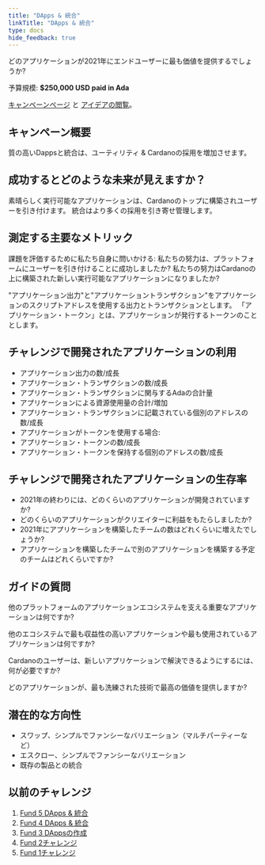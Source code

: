 ```yaml
---
title: "DApps & 統合"
linkTitle: "DApps & 統合"
type: docs
hide_feedback: true
---
```

どのアプリケーションが2021年にエンドユーザーに最も価値を提供するでしょうか?

予算規模: **$250,000 USD paid in Ada**

[キャンペーンページ](https://cardano.ideascale.com/a/campaign-home/26103) と [アイデアの閲覧](https://cardano.ideascale.com/a/ideas/top/campaign-filter/byids/campaigns/26103/stage/unspecified)。

## キャンペーン概要

質の高いDappsと統合は、ユーティリティ & Cardanoの採用を増加させます。

## 成功するとどのような未来が見えますか？

素晴らしく実行可能なアプリケーションは、Cardanoのトップに構築されユーザーを引き付けます。 統合はより多くの採用を引き寄せ管理します。

## 測定する主要なメトリック

課題を評価するために私たち自身に問いかける: 私たちの努力は、プラットフォームにユーザーを引き付けることに成功しましたか? 私たちの努力はCardanoの上に構築された新しい実行可能なアプリケーションになりましたか?

"アプリケーション出力"と"アプリケーショントランザクション"をアプリケーションのスクリプトアドレスを使用する出力とトランザクションとします。 「アプリケーション・トークン」とは、アプリケーションが発行するトークンのこととします。

## チャレンジで開発されたアプリケーションの利用

- アプリケーション出力の数/成長
- アプリケーション・トランザクションの数/成長
- アプリケーション・トランザクションに関与するAdaの合計量
- アプリケーションによる資源使用量の合計/増加
- アプリケーション・トランザクションに記載されている個別のアドレスの数/成長
- アプリケーションがトークンを使用する場合:
- アプリケーション・トークンの数/成長
- アプリケーション・トークンを保持する個別のアドレスの数/成長

## チャレンジで開発されたアプリケーションの生存率

- 2021年の終わりには、どのくらいのアプリケーションが開発されていますか?
- どのくらいのアプリケーションがクリエイターに利益をもたらしましたか?
- 2021年にアプリケーションを構築したチームの数はどれくらいに増えたでしょうか?
- アプリケーションを構築したチームで別のアプリケーションを構築する予定のチームはどれくらいですか?

## ガイドの質問

他のプラットフォームのアプリケーションエコシステムを支える重要なアプリケーションは何ですか?

他のエコシステムで最も収益性の高いアプリケーションや最も使用されているアプリケーションは何ですか?

Cardanoのユーザーは、新しいアプリケーションで解決できるようにするには、何が必要ですか?

どのアプリケーションが、最も洗練された技術で最高の価値を提供しますか?

## 潜在的な方向性

- スワップ、シンプルでファンシーなバリエーション（マルチパーティーなど）
- エスクロー、シンプルでファンシーなバリエーション
- 既存の製品との統合

## 以前のチャレンジ

1. [Fund 5 DApps & 統合](https://cardano.ideascale.com/a/campaign-home/25941)
2. [Fund 4 DApps & 統合](https://cardano.ideascale.com/a/campaign-home/25869)
3. [Fund 3 DAppsの作成](https://cardano.ideascale.com/a/campaign-home/25797)
4. [Fund 2チャレンジ](https://cardano.ideascale.com/a/campaign-home/25652)
5. [Fund 1チャレンジ](https://cardano.ideascale.com/a/campaign-home/25604)